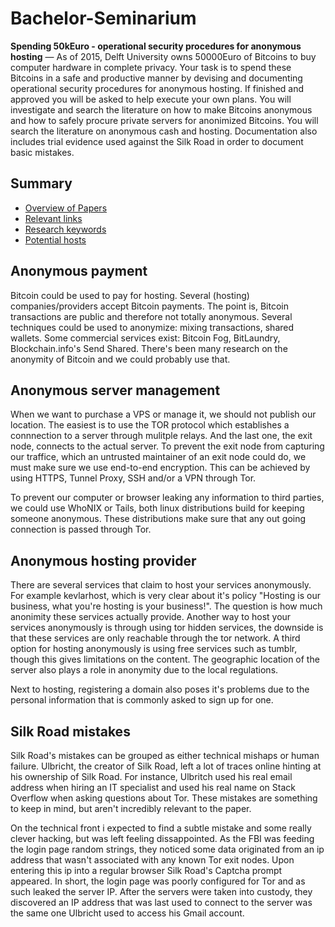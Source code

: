 # Bachelor-Seminarium

**Spending 50kEuro - operational security procedures for anonymous hosting** — As of 2015, Delft University owns 50000Euro of Bitcoins to buy computer hardware in complete privacy. Your task is to spend these Bitcoins in a safe and productive manner by devising and documenting operational security procedures for anonymous hosting. If finished and approved you will be asked to help execute your own plans. You will investigate and search the literature on how to make Bitcoins anonymous and how to safely procure private servers for anonimized Bitcoins. You will search the literature on anonymous cash and hosting. Documentation also includes trial evidence used against the Silk Road in order to document basic mistakes.

## Summary
 - [Overview of Papers](Overview.md)
 - [Relevant links](Links.md)
 - [Research keywords](Keywords.md)
 - [Potential hosts](Hosts.md)


## Anonymous payment
Bitcoin could be used to pay for hosting. Several (hosting) companies/providers accept Bitcoin payments. The point is, Bitcoin transactions are public and therefore not totally anonymous. Several techniques could be used to anonymize: mixing transactions, shared wallets. Some commercial services exist: Bitcoin Fog, BitLaundry, Blockchain.info's Send Shared. There's been many research on the anonymity of Bitcoin and we could probably use that. 

## Anonymous server management
When we want to purchase a VPS or manage it, we should not publish our location. The easiest is to use the TOR protocol which establishes a connnection to a server through mulitple relays. And the last one, the exit node, connects to the actual server. To prevent the exit node from capturing our traffice, which an untrusted maintainer of an exit node could do, we must make sure we use end-to-end encryption. This can be achieved by using HTTPS, Tunnel Proxy, SSH and/or a VPN through Tor.

To prevent our computer or browser leaking any information to third parties, we could use WhoNIX or Tails, both linux distributions build for keeping someone anonymous. These distributions make sure that any out going connection is passed through Tor.

## Anonymous hosting provider
There are several services that claim to host your services anonymously. For example kevlarhost, which is very clear about it's policy "Hosting is our business, what you're hosting is your business!". The question is how much anonimity these services actually provide. Another way to host your services anonymously is through using tor hidden services, the downside is that these services are only reachable through the tor network. A third option for hosting anonymously is using free services such as tumblr, though this gives limitations on the content. The geographic location of the server also plays a role in anonymity due to the local regulations. 

Next to hosting, registering a domain also poses it's problems due to the personal information that is commonly asked to sign up for one. 

## Silk Road mistakes
Silk Road's mistakes can be grouped as either technical mishaps or human failure. Ulbricht, the creator of Silk Road, left a lot of traces online hinting at his ownership of Silk Road. For instance, Ulbritch used his real email address when hiring an IT specialist and used his real name on Stack Overflow when asking questions about Tor. These mistakes are something to keep in mind, but aren't incredibly relevant to the paper.

On the technical front i expected to find a subtle mistake and some really clever hacking, but was left feeling dissappointed. As the FBI was feeding the login page random strings, they noticed some data originated from an ip address that wasn't associated with any known Tor exit nodes. Upon entering this ip into a regular browser Silk Road's Captcha prompt appeared. In short, the login page was poorly configured for Tor and as such leaked the server IP. After the servers were taken into custody, they discovered an IP address that was last used to connect to the server was the same one Ulbricht used to access his Gmail account. 

